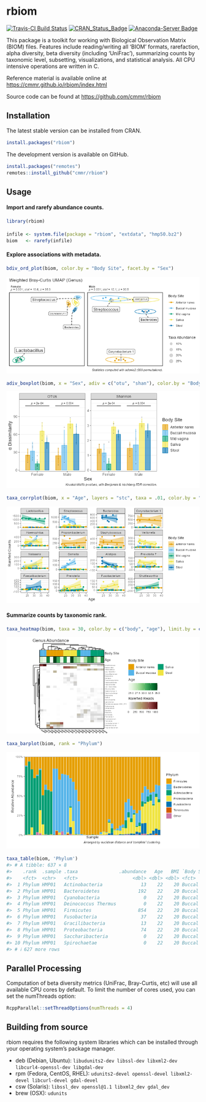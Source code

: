 
<!-- Run `devtools::build_readme(); pkgdown::build_home()` after editing.  -->

# rbiom

<!-- badges: start -->

[![Travis-CI Build
Status](https://travis-ci.org/cmmr/rbiom.svg?branch=master)](https://travis-ci.org/cmmr/rbiom)
[![CRAN_Status_Badge](http://www.r-pkg.org/badges/version/rbiom)](https://cran.r-project.org/package=rbiom)
[![Anaconda-Server
Badge](https://anaconda.org/conda-forge/r-rbiom/badges/version.svg)](https://anaconda.org/conda-forge/r-rbiom)
<!-- badges: end -->

This package is a toolkit for working with Biological Observation Matrix
(BIOM) files. Features include reading/writing all ‘BIOM’ formats,
rarefaction, alpha diversity, beta diversity (including ‘UniFrac’),
summarizing counts by taxonomic level, subsetting, visualizations, and
statistical analysis. All CPU intensive operations are written in C.

Reference material is available online at
<https://cmmr.github.io/rbiom/index.html>

Source code can be found at <https://github.com/cmmr/rbiom>

## Installation

The latest stable version can be installed from CRAN.

``` r
install.packages("rbiom")
```

The development version is available on GitHub.

``` r
install.packages("remotes")
remotes::install_github("cmmr/rbiom")
```

## Usage

#### Import and rarefy abundance counts.

``` r
library(rbiom)

infile <- system.file(package = "rbiom", "extdata", "hmp50.bz2")
biom   <- rarefy(infile)
```

#### Explore associations with metadata.

``` r
bdiv_ord_plot(biom, color.by = "Body Site", facet.by = "Sex")
```

![](man/figures/README-bdiv-1.png)<!-- -->

``` r
adiv_boxplot(biom, x = "Sex", adiv = c("otu", "shan"), color.by = "Body Site")
```

![](man/figures/README-bdiv-2.png)<!-- -->

``` r
taxa_corrplot(biom, x = "Age", layers = "stc", taxa = .01, color.by = "bod")
```

![](man/figures/README-bdiv-3.png)<!-- -->

#### Summarize counts by taxonomic rank.

``` r
taxa_heatmap(biom, taxa = 30, color.by = c("body", "age"), limit.by = c(sex = "Male"))
```

![](man/figures/README-taxa-1.png)<!-- -->

``` r
taxa_barplot(biom, rank = "Phylum")
```

![](man/figures/README-taxa-2.png)<!-- -->

``` r
taxa_table(biom, 'Phylum')
#> # A tibble: 637 × 8
#>    .rank  .sample .taxa               .abundance   Age   BMI `Body Site`   Sex  
#>    <fct>  <chr>   <fct>                    <dbl> <dbl> <dbl> <fct>         <fct>
#>  1 Phylum HMP01   Actinobacteria              13    22    20 Buccal mucosa Fema…
#>  2 Phylum HMP01   Bacteroidetes              192    22    20 Buccal mucosa Fema…
#>  3 Phylum HMP01   Cyanobacteria                0    22    20 Buccal mucosa Fema…
#>  4 Phylum HMP01   Deinococcus Thermus          0    22    20 Buccal mucosa Fema…
#>  5 Phylum HMP01   Firmicutes                 854    22    20 Buccal mucosa Fema…
#>  6 Phylum HMP01   Fusobacteria                37    22    20 Buccal mucosa Fema…
#>  7 Phylum HMP01   Gracilibacteria             13    22    20 Buccal mucosa Fema…
#>  8 Phylum HMP01   Proteobacteria              74    22    20 Buccal mucosa Fema…
#>  9 Phylum HMP01   Saccharibacteria             0    22    20 Buccal mucosa Fema…
#> 10 Phylum HMP01   Spirochaetae                 0    22    20 Buccal mucosa Fema…
#> # ℹ 627 more rows
```

## Parallel Processing

Computation of beta diversity metrics (UniFrac, Bray-Curtis, etc) will
use all available CPU cores by default. To limit the number of cores
used, you can set the numThreads option:

``` r
RcppParallel::setThreadOptions(numThreads = 4)
```

## Building from source

rbiom requires the following system libraries which can be installed
through your operating system’s package manager.

- deb (Debian, Ubuntu):
  `libudunits2-dev libssl-dev libxml2-dev libcurl4-openssl-dev libgdal-dev`
- rpm (Fedora, CentOS, RHEL):
  `udunits2-devel openssl-devel libxml2-devel libcurl-devel gdal-devel`
- csw (Solaris): `libssl_dev openssl@1.1 libxml2_dev gdal_dev`
- brew (OSX): `udunits`
